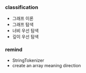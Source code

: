 ### classification
* 그래프 이론
* 그래프 탐색
* 너비 우선 탐색
* 깊이 우선 탐색

### remind
* StringTokenizer
* create an array meaning direction
